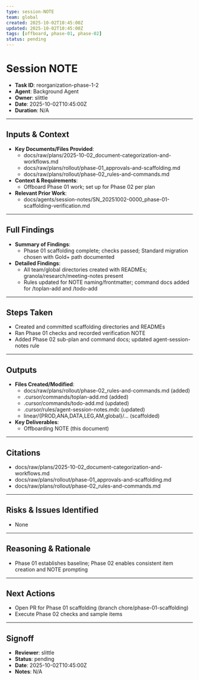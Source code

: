 ```yaml
---
type: session-NOTE
team: global
created: 2025-10-02T10:45:00Z
updated: 2025-10-02T10:45:00Z
tags: [offboard, phase-01, phase-02]
status: pending
---
```


# Session NOTE

- **Task ID**: reorganization-phase-1-2
- **Agent**: Background Agent
- **Owner**: slittle
- **Date**: 2025-10-02T10:45:00Z
- **Duration**: N/A

---

## Inputs & Context

- **Key Documents/Files Provided**:
  - docs/raw/plans/2025-10-02_document-categorization-and-workflows.md
  - docs/raw/plans/rollout/phase-01_approvals-and-scaffolding.md
  - docs/raw/plans/rollout/phase-02_rules-and-commands.md
- **Context & Requirements**:
  - Offboard Phase 01 work; set up for Phase 02 per plan
- **Relevant Prior Work**:
  - docs/agents/session-notes/SN_20251002-0000_phase-01-scaffolding-verification.md

---

## Full Findings

- **Summary of Findings**:
  - Phase 01 scaffolding complete; checks passed; Standard migration chosen with Gold+ path documented
- **Detailed Findings**:
  - All team/global directories created with READMEs; granola/research/meeting-notes present
  - Rules updated for NOTE naming/frontmatter; command docs added for /toplan-add and /todo-add

---

## Steps Taken

- Created and committed scaffolding directories and READMEs
- Ran Phase 01 checks and recorded verification NOTE
- Added Phase 02 sub-plan and command docs; updated agent-session-notes rule

---

## Outputs

- **Files Created/Modified**:
  - docs/raw/plans/rollout/phase-02_rules-and-commands.md (added)
  - .cursor/commands/toplan-add.md (added)
  - .cursor/commands/todo-add.md (updated)
  - .cursor/rules/agent-session-notes.mdc (updated)
  - linear/{PROD,ANA,DATA,LEG,AM,global}/... (scaffolded)
- **Key Deliverables**:
  - Offboarding NOTE (this document)

---

## Citations

- docs/raw/plans/2025-10-02_document-categorization-and-workflows.md
- docs/raw/plans/rollout/phase-01_approvals-and-scaffolding.md
- docs/raw/plans/rollout/phase-02_rules-and-commands.md

---

## Risks & Issues Identified

- None

---

## Reasoning & Rationale

- Phase 01 establishes baseline; Phase 02 enables consistent item creation and NOTE prompting

---

## Next Actions

- Open PR for Phase 01 scaffolding (branch chore/phase-01-scaffolding)
- Execute Phase 02 checks and sample items

---

## Signoff

- **Reviewer**: slittle
- **Status**: pending
- **Date**: 2025-10-02T10:45:00Z
- **Notes**: N/A
